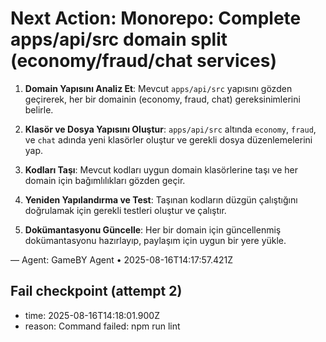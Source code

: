 # Next Action: Monorepo: Complete apps/api/src domain split (economy/fraud/chat services)

1. **Domain Yapısını Analiz Et**: Mevcut `apps/api/src` yapısını gözden geçirerek, her bir domainin (economy, fraud, chat) gereksinimlerini belirle.

2. **Klasör ve Dosya Yapısını Oluştur**: `apps/api/src` altında `economy`, `fraud`, ve `chat` adında yeni klasörler oluştur ve gerekli dosya düzenlemelerini yap.

3. **Kodları Taşı**: Mevcut kodları uygun domain klasörlerine taşı ve her domain için bağımlılıkları gözden geçir.

4. **Yeniden Yapılandırma ve Test**: Taşınan kodların düzgün çalıştığını doğrulamak için gerekli testleri oluştur ve çalıştır.

5. **Dokümantasyonu Güncelle**: Her bir domain için güncellenmiş dokümantasyonu hazırlayıp, paylaşım için uygun bir yere yükle.

— Agent: GameBY Agent • 2025-08-16T14:17:57.421Z


## Fail checkpoint (attempt 2)
- time: 2025-08-16T14:18:01.900Z
- reason: Command failed: npm run lint
